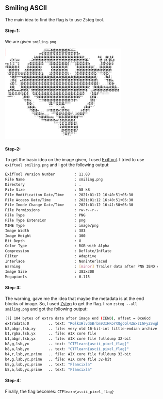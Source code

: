 ## Smiling ASCII
The main idea to find the flag is to use Zsteg tool.

#### Step-1:
We are given `smiling.png`. 

<img src="smiling.png">

#### Step-2:
To get the basic idea on the image given, I used [Exiftool](https://exiftool.org/).
I tried to use `exiftool smiling.png` and I got the following output:

```bash
ExifTool Version Number         : 11.88
File Name                       : smiling.png
Directory                       : .
File Size                       : 58 kB
File Modification Date/Time     : 2021:01:12 16:40:51+05:30
File Access Date/Time           : 2021:01:12 16:40:51+05:30
File Inode Change Date/Time     : 2021:01:12 16:41:50+05:30
File Permissions                : rw-r--r--
File Type                       : PNG
File Type Extension             : png
MIME Type                       : image/png
Image Width                     : 383
Image Height                    : 300
Bit Depth                       : 8
Color Type                      : RGB with Alpha
Compression                     : Deflate/Inflate
Filter                          : Adaptive
Interlace                       : Noninterlaced
Warning                         : [minor] Trailer data after PNG IEND chunk
Image Size                      : 383x300
Megapixels                      : 0.115
```

#### Step-3:
The warning, gave me the idea that maybe the metadata is at the end blocks of image. So, I used [Zsteg](https://www.aldeid.com/wiki/Zsteg) to get the flag. I ran `zsteg --all smiling.png` and got the following output:

```bash
[?] 104 bytes of extra data after image end (IEND), offset = 0xe6cd
extradata:0         .. text: "RGlkIHlvdSBrbm93IHRoYXQgcGl4ZWxzIGFyZSwgbGlrZSB0aGUgYXNjaWkgdGFibGUsIG51bWJlcmVkIGZyb20gMCB0byAyNTU/Cg=="
b3,abgr,lsb,xy      .. file: very old 16-bit-int little-endian archive
b1,rgba,lsb,yx      .. file: AIX core file
b1,abgr,lsb,yx      .. file: AIX core file fulldump 32-bit
b8,g,lsb,yx         .. text: "CTFlearn{ascii_pixel_flag}"
b8,a,lsb,yx         .. text: "CTFlearn{ascii_pixel_flag}"
b4,r,lsb,yx,prime   .. file: AIX core file fulldump 32-bit
b4,g,lsb,yx,prime   .. file: AIX core file 32-bit
b8,g,lsb,yx,prime   .. text: "Flancixla"
b8,a,lsb,yx,prime   .. text: "Flancixla"
```

#### Step-4:
Finally, the flag becomes:
`CTFlearn{ascii_pixel_flag}`
